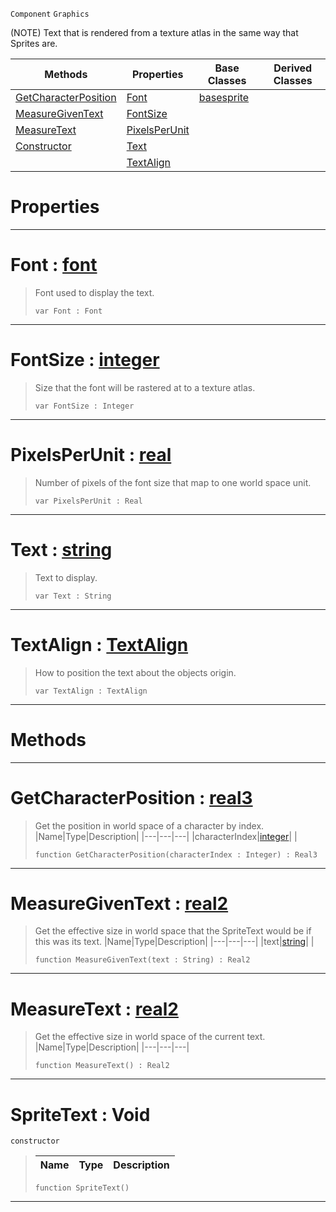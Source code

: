  `Component` `Graphics`



(NOTE) Text that is rendered from a texture atlas in the same way that Sprites are.

|Methods|Properties|Base Classes|Derived Classes|
|---|---|---|---|
|[ GetCharacterPosition](https://github.com/ZilchEngine/ZilchDocs/blob/master/code_reference/class_reference/spritetext.markdown#getcharacterposition-zer)|[ Font](https://github.com/ZilchEngine/ZilchDocs/blob/master/code_reference/class_reference/spritetext.markdown#font-zilch-engine-documen)|[basesprite](https://github.com/ZilchEngine/ZilchDocs/blob/master/code_reference/class_reference/basesprite.markdown)| |
|[ MeasureGivenText](https://github.com/ZilchEngine/ZilchDocs/blob/master/code_reference/class_reference/spritetext.markdown#measuregiventext-zilch-en)|[ FontSize](https://github.com/ZilchEngine/ZilchDocs/blob/master/code_reference/class_reference/spritetext.markdown#fontsize-zilch-engine-doc)| | |
|[ MeasureText](https://github.com/ZilchEngine/ZilchDocs/blob/master/code_reference/class_reference/spritetext.markdown#measuretext-zilch-engine)|[ PixelsPerUnit](https://github.com/ZilchEngine/ZilchDocs/blob/master/code_reference/class_reference/spritetext.markdown#pixelsperunit-zilch-engin)| | |
|[ Constructor](https://github.com/ZilchEngine/ZilchDocs/blob/master/code_reference/class_reference/spritetext.markdown#spritetext-void)|[ Text](https://github.com/ZilchEngine/ZilchDocs/blob/master/code_reference/class_reference/spritetext.markdown#text-zilch-engine-documen)| | |
| |[ TextAlign](https://github.com/ZilchEngine/ZilchDocs/blob/master/code_reference/class_reference/spritetext.markdown#textalign-zilch-engine-do)| | |


 #  Properties


---  
 #  Font : [font](https://github.com/ZilchEngine/ZilchDocs/blob/master/code_reference/class_reference/font.markdown)

> Font used to display the text.
> ``` lang=cpp, name=Nada
> var Font : Font


---  
 #  FontSize : [integer](https://github.com/ZilchEngine/ZilchDocs/blob/master/code_reference/nada_base_types/integer.markdown)

> Size that the font will be rastered at to a texture atlas.
> ``` lang=cpp, name=Nada
> var FontSize : Integer


---  
 #  PixelsPerUnit : [real](https://github.com/ZilchEngine/ZilchDocs/blob/master/code_reference/nada_base_types/real.markdown)

> Number of pixels of the font size that map to one world space unit.
> ``` lang=cpp, name=Nada
> var PixelsPerUnit : Real


---  
 #  Text : [string](https://github.com/ZilchEngine/ZilchDocs/blob/master/code_reference/nada_base_types/string.markdown)

> Text to display.
> ``` lang=cpp, name=Nada
> var Text : String


---  
 #  TextAlign : [TextAlign](https://github.com/ZilchEngine/ZilchDocs/blob/master/code_reference/enum_reference.markdown#textalign)

> How to position the text about the objects origin.
> ``` lang=cpp, name=Nada
> var TextAlign : TextAlign


---  
 #  Methods


---  
 #  GetCharacterPosition : [real3](https://github.com/ZilchEngine/ZilchDocs/blob/master/code_reference/nada_base_types/real3.markdown)

> Get the position in world space of a character by index.
> |Name|Type|Description|
> |---|---|---|
> |characterIndex|[integer](https://github.com/ZilchEngine/ZilchDocs/blob/master/code_reference/nada_base_types/integer.markdown)| |
> ``` lang=cpp, name=Nada
> function GetCharacterPosition(characterIndex : Integer) : Real3
> ``` 


---  
 #  MeasureGivenText : [real2](https://github.com/ZilchEngine/ZilchDocs/blob/master/code_reference/nada_base_types/real2.markdown)

> Get the effective size in world space that the SpriteText would be if this was its text.
> |Name|Type|Description|
> |---|---|---|
> |text|[string](https://github.com/ZilchEngine/ZilchDocs/blob/master/code_reference/nada_base_types/string.markdown)| |
> ``` lang=cpp, name=Nada
> function MeasureGivenText(text : String) : Real2
> ``` 


---  
 #  MeasureText : [real2](https://github.com/ZilchEngine/ZilchDocs/blob/master/code_reference/nada_base_types/real2.markdown)

> Get the effective size in world space of the current text.
> |Name|Type|Description|
> |---|---|---|
> ``` lang=cpp, name=Nada
> function MeasureText() : Real2
> ``` 


---  
 #  SpriteText : Void

 `constructor`

> 
> |Name|Type|Description|
> |---|---|---|
> ``` lang=cpp, name=Nada
> function SpriteText()
> ``` 


---  
 

 